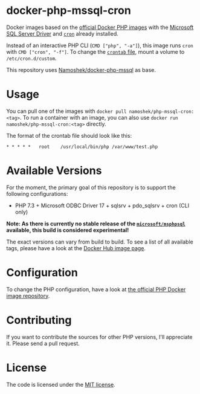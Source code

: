 # docker-php-mssql-cron
  
Docker images based on the [official Docker PHP images](https://hub.docker.com/_/php/) with 
the [Microsoft SQL Server Driver](https://github.com/Microsoft/msphpsql) and [`cron`](https://manpages.debian.org/stretch/cron/cron.8.en.html) already installed.

Instead of an interactive PHP CLI (`CMD ["php", "-a"]`), this image runs `cron` with `CMD ["cron", "-f"]`. To change the [`crontab` file](https://manpages.debian.org/stretch/cron/crontab.5.en.html), mount a volume to `/etc/cron.d/custom`.

This repository uses [Namoshek/docker-php-mssql](https://github.com/Namoshek/docker-php-mssql) as base.

# Usage

You can pull one of the images with `docker pull namoshek/php-mssql-cron:<tag>`.
To run a container with an image, you can also use `docker run namoshek/php-mssql-cron:<tag>` directly.

The format of the crontab file should look like this:
```
* * * * *   root    /usr/local/bin/php /var/www/test.php
```

# Available Versions

For the moment, the primary goal of this repository is to support the following configurations:

- PHP 7.3 + Microsoft ODBC Driver 17 + sqlsrv + pdo_sqlsrv + cron (CLI only)

**Note: As there is currently no stable release of the [`microsoft/msphpsql`](https://github.com/Microsoft/msphpsql/releases) available, this build is considered experimental!**

The exact versions can vary from build to build.
To see a list of all available tags, please have a look at the [Docker Hub image page](https://hub.docker.com/r/namoshek/php-mssql-cron).

# Configuration

To change the PHP configuration, have a look at [the official PHP Docker image repository](https://hub.docker.com/_/php/).

# Contributing

If you want to contribute the sources for other PHP versions, I'll appreciate it. Please send a pull request.

# License

The code is licensed under the [MIT license](LICENSE).
